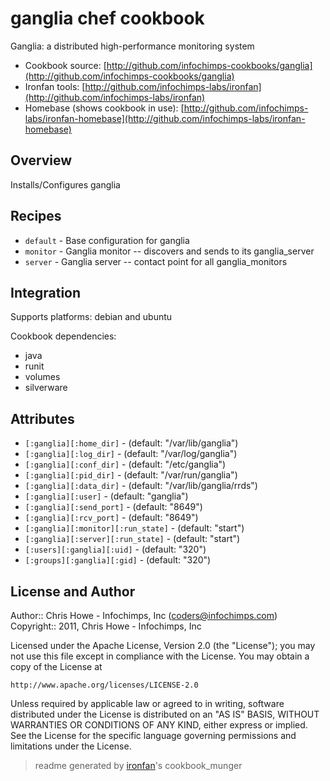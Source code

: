 # ganglia chef cookbook

Ganglia: a distributed high-performance monitoring system

* Cookbook source:   [http://github.com/infochimps-cookbooks/ganglia](http://github.com/infochimps-cookbooks/ganglia)
* Ironfan tools: [http://github.com/infochimps-labs/ironfan](http://github.com/infochimps-labs/ironfan)
* Homebase (shows cookbook in use): [http://github.com/infochimps-labs/ironfan-homebase](http://github.com/infochimps-labs/ironfan-homebase)

## Overview

Installs/Configures ganglia

## Recipes 

* `default`                  - Base configuration for ganglia
* `monitor`                  - Ganglia monitor -- discovers and sends to its ganglia_server
* `server`                   - Ganglia server -- contact point for all ganglia_monitors

## Integration

Supports platforms: debian and ubuntu

Cookbook dependencies:

* java
* runit
* volumes
* silverware


## Attributes

* `[:ganglia][:home_dir]`             -  (default: "/var/lib/ganglia")
* `[:ganglia][:log_dir]`              -  (default: "/var/log/ganglia")
* `[:ganglia][:conf_dir]`             -  (default: "/etc/ganglia")
* `[:ganglia][:pid_dir]`              -  (default: "/var/run/ganglia")
* `[:ganglia][:data_dir]`             -  (default: "/var/lib/ganglia/rrds")
* `[:ganglia][:user]`                 -  (default: "ganglia")
* `[:ganglia][:send_port]`            -  (default: "8649")
* `[:ganglia][:rcv_port]`             -  (default: "8649")
* `[:ganglia][:monitor][:run_state]`  -  (default: "start")
* `[:ganglia][:server][:run_state]`   -  (default: "start")
* `[:users][:ganglia][:uid]`          -  (default: "320")
* `[:groups][:ganglia][:gid]`         -  (default: "320")

## License and Author

Author::                Chris Howe - Infochimps, Inc (<coders@infochimps.com>)
Copyright::             2011, Chris Howe - Infochimps, Inc

Licensed under the Apache License, Version 2.0 (the "License");
you may not use this file except in compliance with the License.
You may obtain a copy of the License at

    http://www.apache.org/licenses/LICENSE-2.0

Unless required by applicable law or agreed to in writing, software
distributed under the License is distributed on an "AS IS" BASIS,
WITHOUT WARRANTIES OR CONDITIONS OF ANY KIND, either express or implied.
See the License for the specific language governing permissions and
limitations under the License.

> readme generated by [ironfan](http://github.com/infochimps-labs/ironfan)'s cookbook_munger

